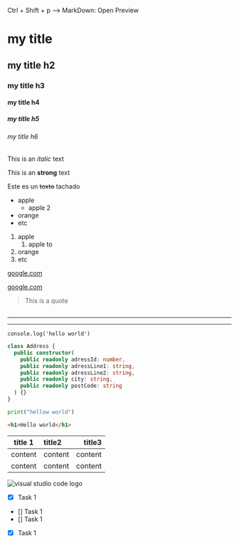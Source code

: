 Ctrl + Shift + p
--> MarkDown: Open Preview

<!-- Headings -->

# my title

## my title h2

### my title h3

#### my title h4

##### my title h5

###### my title h6

<!-- italic -->

This is an _italic_ text

<!-- strong -->

This is an **strong** text

<!-- strikethrough -->

Este es un ~~texto~~ tachado

<!-- UL -->

- apple
  - apple 2
- orange
- etc

1. apple
   1. apple to
2. orange
3. etc

<!-- links -->

[google.com](https://www.google.com)

[google.com](https://www.google.com "Custom Title")

<!-- quote -->

> This is a quote

## <!-- hr -->

---

---

`console.log('hello world')`

```typescript
class Address {
  public constructor(
    public readonly adressId: number,
    public readonly adressLine1: string,
    public readonly adressLine2: string,
    public readonly city: string,
    public readonly postCode: string
  ) {}
}
```

```python
print("hellow world")
```

```html
<h1>Hello world</h1>
```

| title 1 | title2  |  title3 |
| ------- | :------ | ------: |
| content | content | content |
| content | content | content |

![visual studio code logo](https://icons.iconarchive.com/icons/papirus-team/papirus-apps/256/visual-studio-code-icon.png "vscode logo")

<!-- GITHUB MARKDOWN -->

- [x] Task 1
- [] Task 1
- [] Task 1
- [x] Task 1
